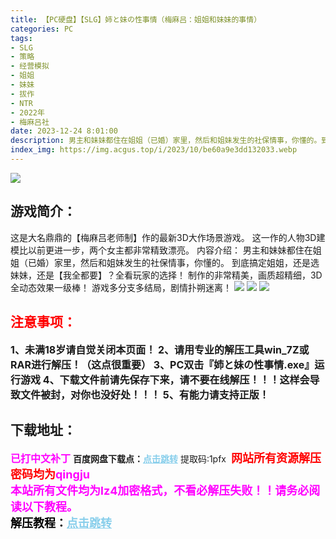 ```yaml
---
title: 【PC硬盘】【SLG】姉と妹の性事情（梅麻吕：姐姐和妹妹的事情）
categories: PC
tags:
- SLG
- 策略
- 经营模拟
- 姐姐
- 妹妹
- 拔作
- NTR
- 2022年
- 梅麻吕社
date: 2023-12-24 8:01:00
description: 男主和妹妹都住在姐姐（已婚）家里，然后和姐妹发生的社保情事，你懂的。到底搞定姐姐，还是选妹妹，还是【我全都要】？全看玩家的选择！制作的非常精美，画质超精细，3D全动态效果一级棒！游戏多分支多结局，剧情扑朔迷离！
index_img: https://img.acgus.top/i/2023/10/be60a9e3dd132033.webp
---
```

![](https://img.acgus.top/i/2023/10/be60a9e3dd132033.webp)
## 游戏简介：
这是大名鼎鼎的【梅麻吕老师制】作的最新3D大作场景游戏。
这一作的人物3D建模比以前更进一步，两个女主都非常精致漂亮。
内容介绍：
男主和妹妹都住在姐姐（已婚）家里，然后和姐妹发生的社保情事，你懂的。
到底搞定姐姐，还是选妹妹，还是【我全都要】？全看玩家的选择！
制作的非常精美，画质超精细，3D全动态效果一级棒！
游戏多分支多结局，剧情扑朔迷离！
![](https://img.acgus.top/i/2023/10/1d7d664566132040.webp)
![](https://img.acgus.top/i/2023/10/38841a2150132037.webp)
![](https://img.acgus.top/i/2023/10/cf11f7132d132035.webp)






## <font color=#FF0000 >注意事项：</font>
<font size=3><b>1、未满18岁请自觉关闭本页面！
2、请用专业的解压工具win_7Z或RAR进行解压！（这点很重要）
3、PC双击『姉と妹の性事情.exe』运行游戏
4、下载文件前请先保存下来，请不要在线解压！！！这样会导致文件被封，对你也没好处！！！
5、有能力请支持正版！</b></font>

## 下载地址：
<font color=#FF00FF size=3><b>已打中文补丁</b></font>
<b>百度网盘下载点：</b><a href="https://pan.baidu.com/s/1UHX_VeRkNoO1JYleXfaq3A?pwd=1pfx" style="color: #87CEEB;"><b>点击跳转</b></a> 提取码:1pfx
<a style="padding: 0" href="https://post.qingju.org/AD/"><img style="max-width:100%" src="https://img.acgus.top/i/2024/07/478f689b8021d8d499ab43d21acf137a.gif" alt=""></a>
<b><font color=#FF0000 size=4>网站所有资源解压密码均为</b></font><b><font color=#FF00FF size=4>qingju</font><font color=#FF0000 ></font></b><br><b><font color=#FF00FF size=4>本站所有文件均为lz4加密格式，不看必解压失败！！请务必阅读以下教程。</b></font><br><b><font color=#000 size=4>解压教程：</b><a href="https://post.qingju.org/tutorial/000/" style="color: #87CEEB;"><b>点击跳转</b></a>
